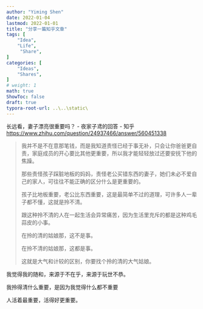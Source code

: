 ```yaml
---
author: "Yiming Shen"
date: 2022-01-04
lastmod: 2022-01-01
title: "分享一篇知乎文章"
tags: [
    "Idea",
    "Life",
     "Share", 
]
categories: [
    "Ideas",
    "Shares", 
]
# weight: 1
math: true
ShowToc: false
draft: true
typora-root-url: ..\..\static\
---
```




长远看，妻子漂亮很重要吗？ - 夜家子鸢的回答 - 知乎 https://www.zhihu.com/question/24937466/answer/560451338

> 我并不是不在意那笔钱，而是我知道责怪已经于事无补，只会让你爸爸更自责，家庭成员的开心要比其他更重要，所以我才能轻轻放过还要安抚下他的焦躁。
>
> 那些责怪孩子踩脏地板的妈妈，责怪老公买错东西的妻子，她们未必不爱自己的家人，可往往不能正确的区分什么是更重要的。
>
> 孩子比地板重要，老公比东西重要，这是最简单不过的道理，可许多人一辈子都不懂，这就是拎不清。
>
> 跟这种拎不清的人在一起生活会异常痛苦，因为生活里充斥的都是这种鸡毛蒜皮的小事。
>
> 在拎的清的姑娘那，这不是事。
>
> 在拎不清的姑娘那，这都是事。
>
> 这就是大气和计较的区别，你要找个拎的清的大气姑娘。



我觉得我的随和，来源于不在乎，来源于玩世不恭。

我拎得清什么重要，是因为我觉得什么都不重要

人活着最重要，活得好更重要。





​       



